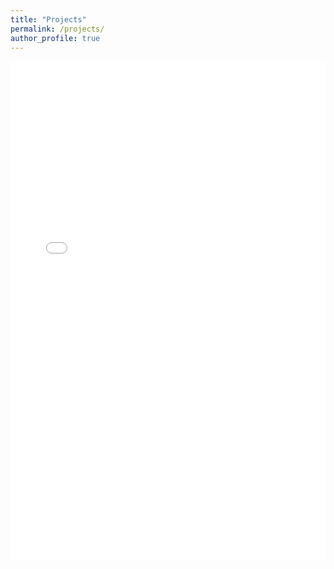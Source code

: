 ```yaml
---
title: "Projects"
permalink: /projects/
author_profile: true
---
```

<iframe src="/assets/PowerBI_supply_chain_project.pdf" width="100%" height="800px" style="border: none;"></iframe>

